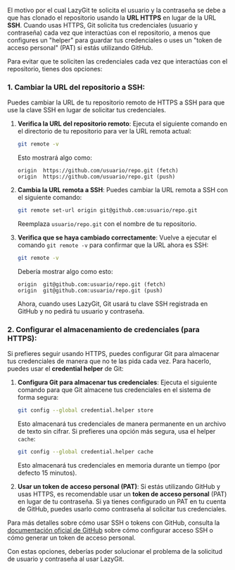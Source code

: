 El motivo por el cual LazyGit te solicita el usuario y la contraseña se debe a que has clonado el repositorio usando la **URL HTTPS** en lugar de la URL **SSH**. Cuando usas HTTPS, Git solicita tus credenciales (usuario y contraseña) cada vez que interactúas con el repositorio, a menos que configures un "helper" para guardar tus credenciales o uses un "token de acceso personal" (PAT) si estás utilizando GitHub.

Para evitar que te soliciten las credenciales cada vez que interactúas con el repositorio, tienes dos opciones:

### 1. **Cambiar la URL del repositorio a SSH**:

Puedes cambiar la URL de tu repositorio remoto de HTTPS a SSH para que use la clave SSH en lugar de solicitar tus credenciales.

1. **Verifica la URL del repositorio remoto**:
   Ejecuta el siguiente comando en el directorio de tu repositorio para ver la URL remota actual:

   ```bash
   git remote -v
   ```

   Esto mostrará algo como:

   ```
   origin  https://github.com/usuario/repo.git (fetch)
   origin  https://github.com/usuario/repo.git (push)
   ```

2. **Cambia la URL remota a SSH**:
   Puedes cambiar la URL remota a SSH con el siguiente comando:

   ```bash
   git remote set-url origin git@github.com:usuario/repo.git
   ```

   Reemplaza `usuario/repo.git` con el nombre de tu repositorio.

3. **Verifica que se haya cambiado correctamente**:
   Vuelve a ejecutar el comando `git remote -v` para confirmar que la URL ahora es SSH:

   ```bash
   git remote -v
   ```

   Debería mostrar algo como esto:

   ```
   origin  git@github.com:usuario/repo.git (fetch)
   origin  git@github.com:usuario/repo.git (push)
   ```

   Ahora, cuando uses LazyGit, Git usará tu clave SSH registrada en GitHub y no pedirá tu usuario y contraseña.

### 2. **Configurar el almacenamiento de credenciales (para HTTPS)**:

Si prefieres seguir usando HTTPS, puedes configurar Git para almacenar tus credenciales de manera que no te las pida cada vez. Para hacerlo, puedes usar el **credential helper** de Git:

1. **Configura Git para almacenar tus credenciales**:
   Ejecuta el siguiente comando para que Git almacene tus credenciales en el sistema de forma segura:

   ```bash
   git config --global credential.helper store
   ```

   Esto almacenará tus credenciales de manera permanente en un archivo de texto sin cifrar. Si prefieres una opción más segura, usa el helper `cache`:

   ```bash
   git config --global credential.helper cache
   ```

   Esto almacenará tus credenciales en memoria durante un tiempo (por defecto 15 minutos).

2. **Usar un token de acceso personal (PAT)**:
   Si estás utilizando GitHub y usas HTTPS, es recomendable usar un **token de acceso personal** (PAT) en lugar de tu contraseña. Si ya tienes configurado un PAT en tu cuenta de GitHub, puedes usarlo como contraseña al solicitar tus credenciales.

Para más detalles sobre cómo usar SSH o tokens con GitHub, consulta la [documentación oficial de GitHub](https://docs.github.com/en/github/authenticating-to-github/connecting-to-github-with-ssh) sobre cómo configurar acceso SSH o cómo generar un token de acceso personal.

Con estas opciones, deberías poder solucionar el problema de la solicitud de usuario y contraseña al usar LazyGit.
